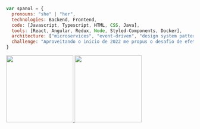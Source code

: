 
```javascript
var spanol = {
  pronouns: "she" | "her",
  technologies: Backend, Frontend,
  code: [Javascript, Typescript, HTML, CSS, Java],
  tools: [React, Angular, Redux, Node, Styled-Components, Docker],
  architecture: ["microservices", "event-driven", "design system pattern"], 
  challenge: "Aproveitando o inicio de 2022 me propus o desafio de efetuar 365 commits nesses próximos 365 dias."
}
```
<div>
<a href="https://github.com/spanol">
<img height="180em" src="https://github-readme-stats.vercel.app/api/top-langs/?username=spanol&layout=compact&langs_count=7&theme=dracula"/>
<img height="180em" src="https://github-readme-stats.vercel.app/api?username=spanol&show_icons=true&theme=dracula&include_all_commits=true&count_private=true"/>
</div>

